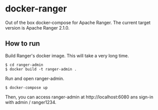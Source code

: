 # docker-ranger

Out of the box docker-compose for Apache Ranger. The current target version is Apache Ranger 2.1.0.

## How to run

Build Ranger's docker image. This will take a very long time.

```
$ cd ranger-admin
$ docker build -t ranger-admin .
```

Run and open ranger-admin.

```
$ docker-compose up
```

Then, you can access ranger-admin at http://localhost:6080 ans sign-in with admin / ranger1234.

